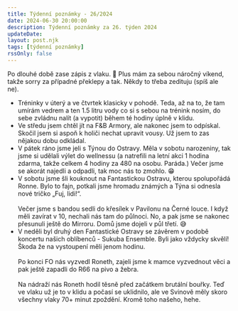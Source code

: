 ```yaml
---
title: Týdenní poznámky - 26/2024
date: 2024-06-30 20:00:00
description: Týdenní poznámky za 26. týden 2024
updateDate:
layout: post.njk
tags: [týdenní poznámky]
rssOnly: false
---
```

Po dlouhé době zase zápis z vlaku. 🚂 Plus mám za sebou náročný víkend, takže sorry za případné překlepy a tak. Někdy to třeba zedituju (spíš ale ne).

- Tréninky v úterý a ve čtvrtek klasicky v pohodě. Teda, až na to, že tam umírám vedrem a ten 1.5 litru vody co si s sebou na trénink nosím, do sebe zvládnu nalít (a vypotit) během té hodiny úplně v klidu.
- Ve středu jsem chtěl jít na F&B Armory, ale nakonec jsem to odpískal. Skočil jsem si aspoň k holiči nechat upravit vousy. Už jsem to zas nějakou dobu odkládal. 
- V pátek ráno jsme jeli s Týnou do Ostravy. Měla v sobotu narozeniny, tak jsme si udělali výlet do wellnessu (a natrefili na letní akci 1 hodina zdarma, takže celkem 4 hodiny za 480 na osobu. Paráda.) Večer jsme se akorát najedli a odpadli, tak moc nás to zmohlo. 😁
- V sobotu jsme šli kouknout na Fantastickou Ostravu, kterou spolupořádá Ronne. Bylo to fajn, potkali jsme hromadu známých a Týna si odnesla nové tričko „Fuj, lidi!“.<br><br>Večer jsme s bandou sedli do křesílek v Pavilonu na Černé louce. I když měli zavírat v 10, nechali nás tam do půlnoci. No, a pak jsme se nakonec přesunuli ještě do Mirroru. Domů jsme dojeli v půl třetí. 😅
- V neděli byl druhý den Fantastické Ostravy se závěrem v podobě koncertu našich oblíbenců - Sukuba Ensemble. Byli jako vždycky skvělí! Škoda že na vystoupení měli jenom hodinu.<br><br>Po konci FO nás vyzvedl Roneth, zajeli jsme k mamce vyzvednout věci a pak ještě zapadli do R66 na pivo a žebra.<br><br>Na nádraží nás Roneth hodil těsně před začátkem brutální bouřky. Teď ve vlaku už je to v klidu a počasí se uklidnilo, ale ve Svinově měly skoro všechny vlaky 70+ minut zpoždění. Kromě toho našeho, hehe. 
